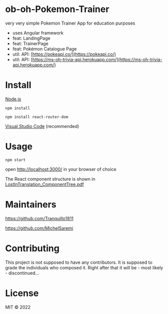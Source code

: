 # ob-oh-Pokemon-Trainer
very very simple Pokemon Trainer App for education purposes
- uses Angular framework
- feat: LandingPage
- feat: TrainerPage
- feat: Pokémon Catalogue Page
- util: API: [https://pokeapi.co/](https://pokeapi.co/)
- util: API: [https://ms-oh-trivia-api.herokuapp.com/](https://ms-oh-trivia-api.herokuapp.com/)

# Install

[Node.js](https://nodejs.org/en/download/)

`npm install`

`npm install react-router-dom`
 
[Visual Studio Code](https://code.visualstudio.com/download) (recommended)


# Usage
`npm start`

open [http://localhost:3000/](http://localhost:3000/) in your browser of choice


The React component structure is shown in [LostInTranslation_ComponentTree.pdf](./LostInTranslation_ComponentTree.pdf)

# Maintainers
<https://github.com/Tranquillo1811> 

<https://github.com/MichelSaremi>

# Contributing
This project is not supposed to have any contributors.
It is supposed to grade the individuals who composed it.
Right after that it will be - most likely - discontinued...

# License
MIT &copy; 2022 
